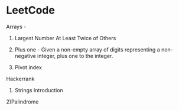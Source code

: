 # LeetCode

Arrays -
1) Largest Number At Least Twice of Others

2)  Plus one - Given a non-empty array of digits representing a non-negative integer, plus one to the integer.

3) Pivot index


Hackerrank

1) Strings Introduction

2)Palindrome

